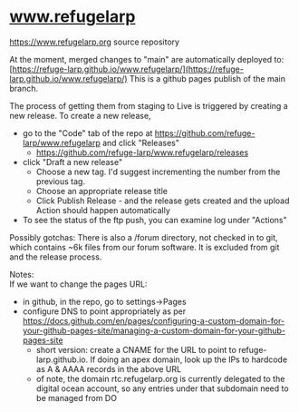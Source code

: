 # www.refugelarp
https://www.refugelarp.org source repository

At the moment, merged changes to "main" are automatically deployed to:
[https://refuge-larp.github.io/www.refugelarp/](https://refuge-larp.github.io/www.refugelarp/)
This is a github pages publish of the main branch.


The process of getting them from staging to Live is triggered by creating a new release.
To create a new release,
  * go to the "Code" tab of the repo at https://github.com/refuge-larp/www.refugelarp and click "Releases"
    * https://github.com/refuge-larp/www.refugelarp/releases
  * click "Draft a new release"
    * Choose a new tag.  I'd suggest incrementing the number from the previous tag.
    * Choose an appropriate release title
    * Click Publish Release - and the release gets created and the upload Action should happen automatically
  * To see the status of the ftp push, you can examine log under "Actions"


Possibly gotchas:
There is also a /forum directory, not checked in to git, which contains ~6k files from our forum software.
It is excluded from git and the release process.


Notes:  
If we want to change the pages URL:
  * in github, in the repo, go to settings->Pages
  * configure DNS to point appropriately as per https://docs.github.com/en/pages/configuring-a-custom-domain-for-your-github-pages-site/managing-a-custom-domain-for-your-github-pages-site
    * short version:  create a CNAME for the URL to point to refuge-larp.github.io.   If doing an apex domain, look up the IPs to hardcode as A & AAAA records in the above URL
    * of note, the domain rtc.refugelarp.org is currently delegated to the digital ocean account, so any entries under that subdomain need to be managed from DO
